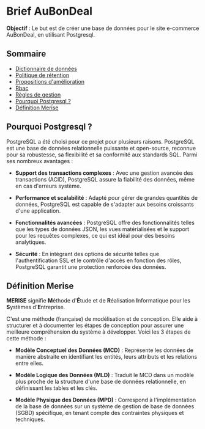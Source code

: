 # Brief AuBonDeal

**Objectif** : Le but est de créer une base de données pour le site e-commerce AuBonDeal, en utilisant Postgresql.

## Sommaire

- [Dictionnaire de données](./doc/dictionnaire-donnees.md)
- [Politique de rétention](./doc/politique-retention.md)
- [Propositions d'amélioration](./doc/proposition-amelioration.md)
- [Rbac](./doc/rbac.md)
- [Règles de gestion](./doc/regles-gestion.md)
- [Pourquoi Postgresql ?](#pourquoi-postgresql-)
- [Définition Merise](#définition-merise)

## Pourquoi Postgresql ?

PostgreSQL a été choisi pour ce projet pour plusieurs raisons. PostgreSQL est une base de données relationnelle puissante et open-source, reconnue pour sa robustesse, sa flexibilité et sa conformité aux standards SQL. Parmi ses nombreux avantages :

- **Support des transactions complexes** : Avec une gestion avancée des transactions (ACID), PostgreSQL assure la fiabilité des données, même en cas d'erreurs système.

- **Performance et scalabilité** : Adapté pour gérer de grandes quantités de données, PostgreSQL est capable de s'adapter aux besoins croissants d'une application.

- **Fonctionnalités avancées** : PostgreSQL offre des fonctionnalités telles que les types de données JSON, les vues matérialisées et le support pour les requêtes complexes, ce qui est idéal pour des besoins analytiques.

- **Sécurité** : En intégrant des options de sécurité telles que l'authentification SSL et le contrôle d'accès en fonction des rôles, PostgreSQL garantit une protection renforcée des données.

## Définition Merise

**MERISE** signifie **M**éthode d'**É**tude et de **R**éalisation **I**nformatique pour les **S**ystèmes d'**E**ntreprise.

C'est une méthode (française) de modélisation et de conception. Elle aide à structurer et à documenter les étapes de conception pour assurer une meilleure compréhension du système à développer.
Voici les 3 étapes de cette méthode :
- **Modèle Conceptuel des Données (MCD)** : Représente les données de manière abstraite en identifiant les entités, leurs attributs et les relations entre elles.

- **Modèle Logique des Données (MLD)** : Traduit le MCD dans un modèle plus proche de la structure d'une base de données relationnelle, en définissant les tables et les clés.

- **Modèle Physique des Données (MPD)** : Correspond à l'implémentation de la base de données sur un système de gestion de base de données (SGBD) spécifique, en tenant compte des contraintes physiques et techniques.
